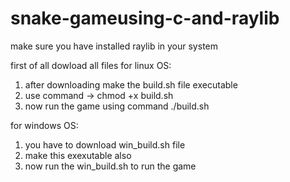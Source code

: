 # snake-gameusing-c-and-raylib

make sure you have installed raylib in your system


first of all dowload all files
for linux OS:
   1) after downloading make the build.sh file executable
   2) use command -> chmod +x build.sh
   3) now run the game using command ./build.sh

for windows OS: 
  1) you have to download win_build.sh file
  2) make this exexutable also
  3) now run the win_build.sh to run the game





